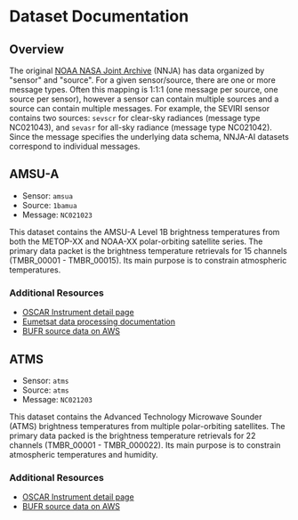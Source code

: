 # Dataset Documentation

## Overview

The original [NOAA NASA Joint Archive](https://psl.noaa.gov/data/nnja_obs/) (NNJA) has data organized by "sensor" and "source". For a given sensor/source, there are one or more message types. Often this mapping is 1:1:1 (one message per source, one source per sensor), however a sensor can contain multiple sources and a source can contain multiple messages. For example, the SEVIRI sensor contains two sources: `sevscr` for clear-sky radiances (message type NC021043), and `sevasr` for all-sky radiance (message type NC021042).  Since the message specifies the underlying data schema, NNJA-AI datasets correspond to individual messages.

## AMSU-A

- Sensor: `amsua`
- Source: `1bamua`
- Message: `NC021023`

This dataset contains the AMSU-A Level 1B brightness temperatures from both the METOP-XX and NOAA-XX polar-orbiting satellite series. The primary data packet is the brightness temperature retrievals for 15 channels (TMBR_00001 - TMBR_00015). Its main purpose is to constrain atmospheric temperatures.
### Additional Resources

- [OSCAR Instrument detail page](https://space.oscar.wmo.int/instruments/view/amsu_a)
- [Eumetsat data processing documentation](https://user.eumetsat.int/s3/eup-strapi-media/pdf_ten_990005_eps_amsal1_pgs_6ccda24e33.pdf)
- [BUFR source data on AWS](https://noaa-reanalyses-pds.s3.amazonaws.com/index.html#observations/reanalysis/amsua/1bamua/)



## ATMS

- Sensor: `atms`
- Source: `atms`
- Message: `NC021203`

This dataset contains the Advanced Technology Microwave Sounder (ATMS) brightness temperatures from multiple polar-orbiting satellites. The primary data packed is the brightness temperature retrievals for 22 channels (TMBR_00001 - TMBR_000022). Its main purpose is to constrain atmospheric temperatures and humidity.
### Additional Resources

- [OSCAR Instrument detail page](https://space.oscar.wmo.int/instruments/view/atms)
- [BUFR source data on AWS](https://noaa-reanalyses-pds.s3.amazonaws.com/index.html#observations/reanalysis/atms/atms/)

